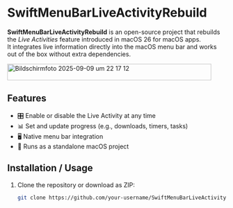 # SwiftMenuBarLiveActivityRebuild

**SwiftMenuBarLiveActivityRebuild** is an open-source project that rebuilds the *Live Activities* feature introduced in macOS 26 for macOS apps.  
It integrates live information directly into the macOS menu bar and works out of the box without extra dependencies.

<img width="469" height="38" alt="Bildschirmfoto 2025-09-09 um 22 17 12" src="https://github.com/user-attachments/assets/d416c489-e783-4ca0-969f-f62b3080fd58" />

## Features

- 🎛️ Enable or disable the Live Activity at any time  
- 📊 Set and update progress (e.g., downloads, timers, tasks)  
- 🖥️ Native menu bar integration  
- 🚀 Runs as a standalone macOS project  

## Installation / Usage

1. Clone the repository or download as ZIP:  
   ```bash
   git clone https://github.com/your-username/SwiftMenuBarLiveActivityRebuild.git

